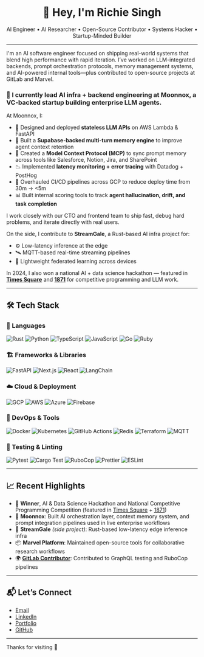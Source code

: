<h1 align="center">👋 Hey, I'm Richie Singh</h1>

<p align="center">
  AI Engineer • AI Researcher • Open-Source Contributor • Systems Hacker • Startup-Minded Builder
</p>

---

I'm an AI software engineer focused on shipping real-world systems that blend high performance with rapid iteration. I’ve worked on LLM-integrated backends, prompt orchestration protocols, memory management systems, and AI-powered internal tools—plus contributed to open-source projects at GitLab and Marvel.

### 💼 I currently lead AI infra + backend engineering at **Moonnox**, a VC-backed startup building enterprise LLM agents.

At Moonnox, I:
- 🧠 Designed and deployed **stateless LLM APIs** on AWS Lambda & FastAPI  
- 🧮 Built a **Supabase-backed multi-turn memory engine** to improve agent context retention  
- 🔗 Created a **Model Context Protocol (MCP)** to sync prompt memory across tools like Salesforce, Notion, Jira, and SharePoint  
- 📉 Implemented **latency monitoring + error tracing** with Datadog + PostHog  
- 🚀 Overhauled CI/CD pipelines across GCP to reduce deploy time from 30m → <5m  
- 📊 Built internal scoring tools to track **agent hallucination, drift, and task completion**

I work closely with our CTO and frontend team to ship fast, debug hard problems, and iterate directly with real users.

On the side, I contribute to **StreamGale**, a Rust-based AI infra project for:
- ⚙️ Low-latency inference at the edge  
- 🛰️ MQTT-based real-time streaming pipelines  
- 🧠 Lightweight federated learning across devices  

In 2024, I also won a national AI + data science hackathon — featured in [**Times Square**](https://www.linkedin.com/feed/update/urn:li:activity:7193663891158061057/) and [**1871**](https://www.linkedin.com/feed/update/urn:li:activity:7257032180856496128/) for competitive programming and LLM work.

---

## 🛠️ Tech Stack

### 🧠 Languages  
![Rust](https://img.shields.io/badge/Rust-000000?style=flat&logo=rust&logoColor=white)
![Python](https://img.shields.io/badge/Python-3776AB?style=flat&logo=python&logoColor=white)
![TypeScript](https://img.shields.io/badge/TypeScript-007ACC?style=flat&logo=typescript&logoColor=white)
![JavaScript](https://img.shields.io/badge/JavaScript-F7DF1E?style=flat&logo=javascript&logoColor=black)
![Go](https://img.shields.io/badge/Go-00ADD8?style=flat&logo=go&logoColor=white)
![Ruby](https://img.shields.io/badge/Ruby-CC342D?style=flat&logo=ruby&logoColor=white)

### 🏗️ Frameworks & Libraries  
![FastAPI](https://img.shields.io/badge/FastAPI-009688?style=flat&logo=fastapi&logoColor=white)
![Next.js](https://img.shields.io/badge/Next.js-000000?style=flat&logo=nextdotjs&logoColor=white)
![React](https://img.shields.io/badge/React-20232A?style=flat&logo=react&logoColor=61DAFB)
![LangChain](https://img.shields.io/badge/LangChain-blue?style=flat)

### ☁️ Cloud & Deployment  
![GCP](https://img.shields.io/badge/Google%20Cloud-4285F4?style=flat&logo=googlecloud&logoColor=white)
![AWS](https://img.shields.io/badge/AWS-232F3E?style=flat&logo=amazonaws&logoColor=white)
![Azure](https://img.shields.io/badge/Azure-0078D4?style=flat&logo=microsoftazure&logoColor=white)
![Firebase](https://img.shields.io/badge/Firebase-FFCA28?style=flat&logo=firebase&logoColor=black)

### 🐳 DevOps & Tools  
![Docker](https://img.shields.io/badge/Docker-2496ED?style=flat&logo=docker&logoColor=white)
![Kubernetes](https://img.shields.io/badge/Kubernetes-326CE5?style=flat&logo=kubernetes&logoColor=white)
![GitHub Actions](https://img.shields.io/badge/GitHub_Actions-2088FF?style=flat&logo=githubactions&logoColor=white)
![Redis](https://img.shields.io/badge/Redis-DC382D?style=flat&logo=redis&logoColor=white)
![Terraform](https://img.shields.io/badge/Terraform-623CE4?style=flat&logo=terraform&logoColor=white)
![MQTT](https://img.shields.io/badge/MQTT-1E1E1E?style=flat)

### 🧪 Testing & Linting  
![Pytest](https://img.shields.io/badge/Pytest-0A9EDC?style=flat)
![Cargo Test](https://img.shields.io/badge/Cargo_Test-000000?style=flat&logo=rust&logoColor=white)
![RuboCop](https://img.shields.io/badge/RuboCop-CC342D?style=flat)
![Prettier](https://img.shields.io/badge/Prettier-F7B93E?style=flat)
![ESLint](https://img.shields.io/badge/ESLint-4B32C3?style=flat&logo=eslint)

---

## 📈 Recent Highlights

- 🥇 **Winner**, AI & Data Science Hackathon and National Competitive Programming Competition (featured in [Times Square](https://www.linkedin.com/feed/update/urn:li:activity:7193663891158061057/) + [1871](https://www.linkedin.com/feed/update/urn:li:activity:7257032180856496128/))  
- 🧠 **Moonnox**: Built AI orchestration layer, context memory system, and prompt integration pipelines used in live enterprise workflows  
- 🔧 **StreamGale** *(side project)*: Rust-based low-latency edge inference infra  
- 📦 **Marvel Platform**: Maintained open-source tools for collaborative research workflows  
- 🌍 **[GitLab Contributor](https://gitlab.com/richie_ctr360)**: Contributed to GraphQL testing and RuboCop pipelines

---

## 📬 Let’s Connect

- [Email](mailto:richie.amornchotsingh@gmail.com)  
- [LinkedIn](https://linkedin.com/in/richieamornchotsingh)  
- [Portfolio](https://hicounselor.com/portfolio/Richie/OTM3NDI=)  
- [GitHub](https://github.com/richiectr360)  

---

Thanks for visiting 🙌
